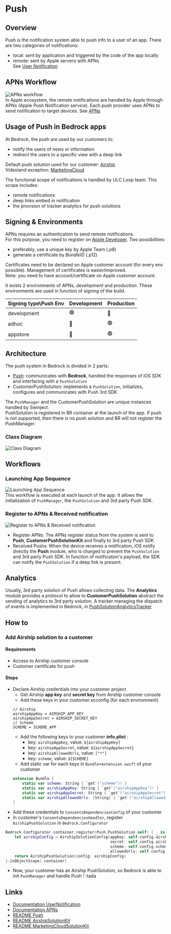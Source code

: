 # Push

## Overview

Push is the notification system able to push info to a user of an app. There are two categories of notifications: 
* local: sent by application and triggered by the code of the app locally
* remote: sent by Apple servers with APNs  
See [User Notification](https://developer.apple.com/documentation/usernotifications)


## APNs Workflow

![APNs workflow](./Resources/apns_workflow.png)  
In Apple ecosystem, the remote notifications are handled by Apple through APNs (Apple Push Notification service). Each push provider uses APNs to send notification to target devices. 
See [APNs](https://developer.apple.com/library/archive/documentation/NetworkingInternet/Conceptual/RemoteNotificationsPG/APNSOverview.html)


## Usage of Push in Bedrock apps

At Bedrock, the push are used by our customers to: 
* notify the users of news or information
* redirect the users to a specific view with a deep link

Default push solution used for our customer: [Airship](https:///www.airship.com)  
Videoland exception: [MarketingCloud](https://www.salesforce.com/products/marketing-cloud/mobile-marketing/)

The functional scope of notifications is handled by ULC Loop team. This scope includes: 
* remote notifications
* deep links embed in notification
* the provision of tracker analytics for push solutions


## Signing & Environments

APNs requires an authentication to send remote notifications.  
For this purpose, you need to register on [Apple Developer](developer.apple.com). Two possibilities: 

* preferably, use a unique key by Apple Team (.p8)
* generate a certificate by *BundleID* (.p12) 

Certificates need to be declared on Apple customer account (for every env possible). Management of certificates is easier/improved.  
Note: you need to have account/certificate on Apple customer account.  

It exists 2 environments of APNs, *development* and *production*. These environments are used in function of signing of the build.

| Signing type\Push Env | Development    | Production     |
| --------------------- | -------------- | -------------- |
| development           | :green_circle: | :red_circle:   |
| adhoc                 | :red_circle:   | :green_circle: |
| appstore              | :red_circle:   | :green_circle: |


## Architecture 

The push system in Bedrock is divided in 2 parts: 
* [Push](../../Submodules/Libraries/Push/README.md): communicates with **Bedrock**, handled the responses of iOS SDK and interfacing with a `PushSolution`
* CustomerPushSolution: implements a `PushSolution`, initializes, configures and communicates with Push 3rd SDK

The `PushManager` and the CustomerPushSolution are unique instances handled by Swinject.  
PushSolution is registered in BR container at the launch of the app. If push is not supported, then there is no push solution and BR will not register the PushManager.


### Class Diagram
![Class Diagram](./Resources/class_diagram.png)

## Workflows
### Launching App Sequence

![Launching App Sequence](./Resources/init_sequence_diagram.png)  
This workflow is executed at each launch of the app. It allows the initialization of `PushManager`, the `PushSolution` and 3rd party Push SDK.  


### Register to APNs & Received notification

![Register to APNs & Received notification](./Resources/trigger_sequence_diagram.png)
* Register APNs: The APNs register status from the system is sent to **Push**, **CustomerPushSolutionKit** and finally to 3rd party Push SDK
* Received Pushs: When the device receives a notification, iOS notify directly the **Push** module, who is charged to prevent the `PushSolution` and 3rd party Push SDK. In function of notification's payload, the SDK can notify the `PushSolution` if a deep link is present. 


## Analytics

Usually, 3rd party solution of Push allows collecting data. The **Analytics** module provides a protocol to allow to **CustomerPushSolution** abstract the sending of analytics to 3rd party solution. A tracker managing the dispatch of events is implemented in Bedrock, in [PushSolutionAnalyticsTracker](../../Submodules/Libraries/Bedrock/Bedrock/Library/Core/Push/PushSolutionAnalyticsTracker.swift)

## How to
### Add Airship solution to a customer
#### Requirements
* Access to Airship customer console
* Customer certificate for push 

#### Steps
* Declare Airship credentials into your customer project
    * Get Airship **app key** and **secret key** from Airship customer console
    * Add these keys in your customer xcconfig (for each environment)
    ```
    // Airship
    airshipAppKey = AIRSHIP_APP_KEY
    airshipAppSecret = AIRSHIP_SECRET_KEY
    // Scheme
    SCHEME = SCHEME_APP
    ```  
    * Add the following keys to your customer **info.plist** : 
        * key: `airshipAppKey`, value: `${airshipAppKey}`
        * key: `airshipAppSecret`, value: `${airshipAppSecret}`
        * key: `airshipAllowedUrls`, value: `["*"]`
        * key: `scheme`, value: `${SCHEME}`
    * Add static var for each keys in `Bundle+extension.swift` of your customer
    ```swift
    extension Bundle {
        static var scheme: String { `get`("scheme")! }
        static var airshipAppKey: String { `get`("airshipAppKey")! }
        static var airshipAppSecret: String { `get`("airshipAppSecret")! }
        static var airshipAllowedUrls: [String] { `get`("airshipAllowedUrls")! }
    }
    ```
* Add these credentials to `ConsentsDependenciesConfig` of your customer
* In customer's `ConsentsDependenciesHandler`, register `AirshipPushSolution` in `Bedrock.Configurator`
```swift
Bedrock.Configurator.container.register(Push.PushSolution.self) { _ in
    let airshipConfig = AirshipSolutionConfig(appKey: self.config.airshipAppKey,
                                              secret: self.config.airshipAppSecret,
                                              scheme: self.config.scheme,
                                              allowedUrls: self.config.airshipAllowedUrls)
    return AirshipPushSolution(config: airshipConfig)
}.inObjectScope(.container)
```
* Now, your customer has an Airship PushSolution, so Bedrock is able to init `PushManager` and handle Push ! :tada


## Links
* [Documentation UserNotification](https://developer.apple.com/documentation/usernotifications)
* [Documentation APNs](https://developer.apple.com/library/archive/documentation/NetworkingInternet/Conceptual/RemoteNotificationsPG/APNSOverview.html)
* [README Push](../../Submodules/Libraries/Push/README.md)
* [README AirshipSolutionKit](../../Submodules/Libraries/Airship/AirshipSolutionKit/README.md)
* [README MarketingCloudSolutionKit]()
